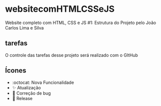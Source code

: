 # websitecomHTMLCSSeJS

Website completo com HTML, CSS e JS #1: Estrutura do Projeto pelo João Carlos Lima e Silva


## tarefas

O controle das tarefas desse projeto será realizado com o GItHub

## Ícones

- :octocat: Nova Funcionalidade
- :sparkles: Atualização
- :anger: Correção de bug
- :flags: Release